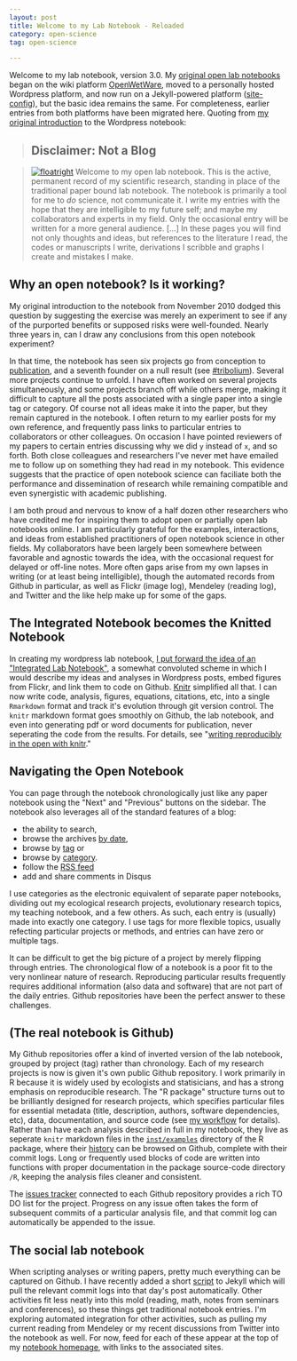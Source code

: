 ```yaml
---
layout: post
title: Welcome to my Lab Notebook - Reloaded
category: open-science
tag: open-science

---
```


Welcome to my lab notebook, version 3.0.  My [original open lab notebooks](http://openwetware.org/wiki/User:Carl_Boettiger/Notebook) began on the wiki platform [OpenWetWare](http://openwetware.org), moved to a personally hosted Wordpress platform, and now run on a Jekyll-powered platform ([site-config](http://www.carlboettiger.info/README.html)), but the basic idea remains the same. For completeness, earlier entries from both platforms have been migrated here.  Quoting from [my original introduction](http://www.carlboettiger.info/archives/211) to the Wordpress notebook:


> ## Disclaimer: Not a Blog

> [![floatright](http://farm4.staticflickr.com/3053/3013680713_cfcebbd403_t.jpg)](http://www.flickr.com/photos/twid/3013680713/in/faves-cboettig/) Welcome to my open lab notebook.  This is the active, permanent record of my scientific research, standing in place of the traditional paper bound lab notebook.  The notebook is primarily a tool for me to *do* science, not communicate it.  I write my entries with the hope that they are intelligible to my future self; and maybe my collaborators and experts in my field.  Only the occasional entry will be written for a more general audience. 
> [...] 
> In these pages you will find not only thoughts and ideas, but references to the literature I read, the codes or manuscripts I write, derivations I scribble and graphs I create and mistakes I make.   



## Why an open notebook?  Is it working?

My original introduction to the notebook from November 2010 dodged this question by suggesting the exercise was merely an experiment to see if any of the purported benefits or supposed risks were well-founded.  Nearly three years in, can I draw any conclusions from this open notebook experiment?  

In that time, the notebook has seen six projects go from conception to [publication](http://www.carlboettiger.info/vita.html), and a seventh founder on a null result (see [#tribolium](http://carlboettiger.info/tags.html#tribolium)). Several more projects continue to unfold.  I have often worked on several projects simultaneously, and some projects branch off while others merge, making it difficult to capture all the posts associated with a single paper into a single tag or category. Of course not all ideas make it into the paper, but they remain captured in the notebook. I often return to my earlier posts for my own reference, and frequently pass links to particular entries to collaborators or other colleagues.  On occasion I have pointed reviewers of my papers to certain entries discussing why we did `y` instead of `x`, and so forth.  Both close colleagues and researchers I've never met have emailed me to follow up on something they had read in my notebook.  This evidence suggests that the practice of open notebook science can faciliate both the performance and dissemination of research while remaining compatible and even synergistic with academic publishing.  

I am both proud and nervous to know of a half dozen other researchers who have credited me for inspiring them to adopt open or partially open lab notebooks online.  I am particularly grateful for the examples, interactions, and ideas from established practitioners of open notebook science in other fields. My collaborators have been largely been somewhere between favorable and agnostic towards the idea, with the occasional request for delayed or off-line notes.  More often gaps arise from my own lapses in writing (or at least being intelligible), though the automated records from Github in particular, as well as Flickr (image log), Mendeley (reading log), and Twitter and the like help make up for some of the gaps.  

  <!-- Liam Revell, Scott Chamberlain, Alistair Boettiger, Noam Ross, Nick Fabina, Lee Worden, Mario Pineda-Krch-->

## The Integrated Notebook becomes the Knitted Notebook

In creating my wordpress lab notebook, [I put forward the idea of an "Integrated Lab Notebook"](http://www.carlboettiger.info/archives/211), a somewhat convoluted scheme in which I would describe my ideas and analyses in Wordpress posts, embed figures from Flickr, and link them to code on Github.   [Knitr](http://yihui.name/knitr/) simplified all that.  I can now write code, analysis, figures, equations, citations, etc, into a single `Rmarkdown` format and track it's evolution through git version control.  The `knitr` markdown format goes smoothly on Github, the lab notebook, and even into generating pdf or word documents for publication, never seperating the code from the results.  For details, see "[writing reproducibly in the open with knitr](http://www.carlboettiger.info/2012/04/07/writing-reproducibly-in-the-open-with-knitr.html)."



## Navigating the Open Notebook 

You can page through the notebook chronologically just like any paper notebook using the "Next" and "Previous" buttons on the sidebar. The notebook also leverages all of the standard features of a blog: 

* the ability to search, 
* browse the archives [by date](http://www.carlboettiger.info/archives.html), 
* browse by [tag](http://www.carlboettiger.info/tags.html) or 
* browse by [category](http://www.carlboettiger.info/categories.html).  
* follow the [RSS feed](http://www.carlboettiger.info/atom.xml) 
* add and share comments in Disqus

I use categories as the electronic equivalent of separate paper notebooks, dividing out my ecological research projects, evolutionary research topics, my teaching notebook, and a few others.  As such, each entry is (usually) made into exactly one category.  I use tags for more flexible topics, usually refecting particular projects or methods, and entries can have zero or multiple tags.  

It can be difficult to get the big picture of a project by merely flipping through entries.  The chronological flow of a notebook is a poor fit to the very nonlinear nature of research.  Reproducing particular results frequently requires additional information (also data and software) that are not part of the daily entries.  Github repositories have been the perfect answer to these challenges. 

## (The real notebook is Github)

My Github repositories offer a kind of inverted version of the lab notebook, grouped by project (tag) rather than chronology.  Each of my research projects is now is given it's own public Github repository.  I work primarily in R because it is widely used by ecologists and statisicians, and has a strong emphasis on reproducible research.  The "R package" structure turns out to be brilliantly designed for research projects, which specifies particular files for essential metadata (title, description, authors, software dependencies, etc), data, documentation, and source code (see [my workflow](http://www.carlboettiger.info/2012/05/06/research-workflow.html) for details).  Rather than have each analysis described in full in my notebook, they live as seperate `knitr` markdown files in the [`inst/examples`](https://github.com/cboettig/pdg_control/tree/master/inst/examples) directory of the R package, where their [history](https://github.com/cboettig/pdg_control/commits/master/inst/examples) can be browsed on Github, complete with their commit logs.  Long or frequently used blocks of code are written into functions with proper documentation in the package source-code directory `/R`, keeping the analysis files cleaner and consistent.   

The [issues tracker](https://github.com/cboettig/pdg_control/issues?state=closed) connected to each Github repository provides a rich TO DO list for the project. Progress on any issue often takes the form of subsequent commits of a particular analysis file, and that commit log can automatically be appended to the issue. 

## The social lab notebook

When scripting analyses or writing papers, pretty much everything can be captured on Github.  I have recently added a short [script](https://github.com/cboettig/jekyll-labnotebook-plugins) to Jekyll which will pull the relevant commit logs into that day's post automatically.  Other activities fit less neatly into this mold (reading, math, notes from seminars and conferences), so these things get traditional notebook entries.  I'm exploring automated integration for other activities, such as pulling my current reading from Mendeley or my recent discussions from Twitter into the notebook as well.  For now, feed for each of these appear at the top of my [notebook homepage](http://www.carlboettiger.info/lab-notebook.html), with links to the associated sites.  



